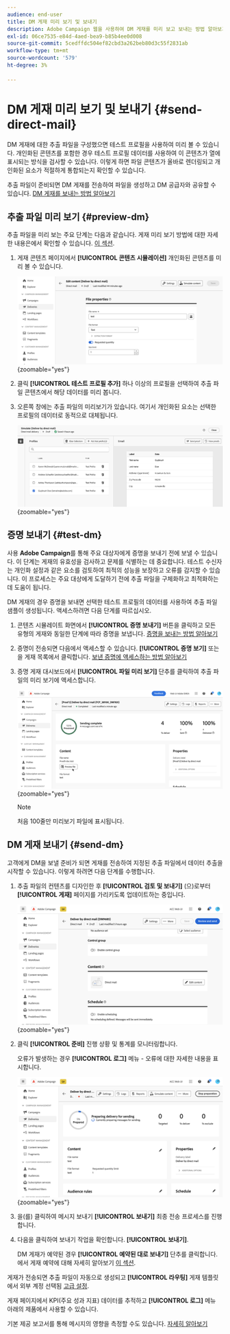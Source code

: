 ```yaml
---
audience: end-user
title: DM 게재 미리 보기 및 보내기
description: Adobe Campaign 웹을 사용하여 DM 게재를 미리 보고 보내는 방법 알아보기
exl-id: 06ce7535-e84d-4aed-bea9-b85b4ee0d008
source-git-commit: 5cedffdc504ef82cbd3a262beb80d3c55f2831ab
workflow-type: tm+mt
source-wordcount: '579'
ht-degree: 3%

---
```


# DM 게재 미리 보기 및 보내기 {#send-direct-mail}

DM 게재에 대한 추출 파일을 구성했으면 테스트 프로필을 사용하여 미리 볼 수 있습니다. 개인화된 콘텐츠를 포함한 경우 테스트 프로필 데이터를 사용하여 이 콘텐츠가 열에 표시되는 방식을 검사할 수 있습니다. 이렇게 하면 파일 콘텐츠가 올바로 렌더링되고 개인화된 요소가 적절하게 통합되는지 확인할 수 있습니다.

추출 파일이 준비되면 DM 게재를 전송하여 파일을 생성하고 DM 공급자와 공유할 수 있습니다. [DM 게재를 보내는 방법 알아보기](#dm-send)

## 추출 파일 미리 보기 {#preview-dm}

추출 파일을 미리 보는 주요 단계는 다음과 같습니다. 게재 미리 보기 방법에 대한 자세한 내용은에서 확인할 수 있습니다. [이 섹션](../preview-test/preview-content.md).

1. 게재 콘텐츠 페이지에서 **[!UICONTROL 콘텐츠 시뮬레이션]** 개인화된 콘텐츠를 미리 볼 수 있습니다.

   ![](assets/dm-simulate.png){zoomable=&quot;yes&quot;}

1. 클릭 **[!UICONTROL 테스트 프로필 추가]** 하나 이상의 프로필을 선택하여 추출 파일 콘텐츠에서 해당 데이터를 미리 봅니다.

1. 오른쪽 창에는 추출 파일의 미리보기가 있습니다. 여기서 개인화된 요소는 선택한 프로필의 데이터로 동적으로 대체됩니다.

   ![](assets/dm-preview-right.png){zoomable=&quot;yes&quot;}

## 증명 보내기 {#test-dm}

사용 **Adobe Campaign**&#x200B;를 통해 주요 대상자에게 증명을 보내기 전에 보낼 수 있습니다. 이 단계는 게재의 유효성을 검사하고 문제를 식별하는 데 중요합니다. 테스트 수신자는 개인화 설정과 같은 요소를 검토하여 최적의 성능을 보장하고 오류를 감지할 수 있습니다. 이 프로세스는 주요 대상에게 도달하기 전에 추출 파일을 구체화하고 최적화하는 데 도움이 됩니다.

DM 게재의 경우 증명을 보내면 선택한 테스트 프로필의 데이터를 사용하여 추출 파일 샘플이 생성됩니다. 액세스하려면 다음 단계를 따르십시오.

1. 콘텐츠 시뮬레이트 화면에서 **[!UICONTROL 증명 보내기]** 버튼을 클릭하고 모든 유형의 게재와 동일한 단계에 따라 증명을 보냅니다. [증명을 보내는 방법 알아보기](../preview-test/test-deliveries.md)

1. 증명이 전송되면 다음에서 액세스할 수 있습니다. **[!UICONTROL 증명 보기]** 또는 을 게재 목록에서 클릭합니다. [보낸 증명에 액세스하는 방법 알아보기](../preview-test/test-deliveries.md#access-test-deliveries)

1. 증명 게재 대시보드에서 **[!UICONTROL 파일 미리 보기]** 단추를 클릭하여 추출 파일의 미리 보기에 액세스합니다.

   ![](assets/dm-proof.png){zoomable=&quot;yes&quot;}

   >[!NOTE]
   >
   >처음 100줄만 미리보기 파일에 표시됩니다.

## DM 게재 보내기 {#send-dm}

고객에게 DM을 보낼 준비가 되면 게재를 전송하여 지정된 추출 파일에서 데이터 추출을 시작할 수 있습니다. 이렇게 하려면 다음 단계를 수행합니다.

1. 추출 파일의 컨텐츠를 디자인한 후 **[!UICONTROL 검토 및 보내기]** (으)로부터 **[!UICONTROL 게재]** 페이지를 가리키도록 업데이트하는 중입니다.

   ![](assets/dm-review-send.png){zoomable=&quot;yes&quot;}

1. 클릭 **[!UICONTROL 준비]** 진행 상황 및 통계를 모니터링합니다.

   오류가 발생하는 경우 **[!UICONTROL 로그]** 메뉴 - 오류에 대한 자세한 내용을 표시합니다.

   ![](assets/dm-prepare.png){zoomable=&quot;yes&quot;}

1. 을(를) 클릭하여 메시지 보내기 **[!UICONTROL 보내기]** 최종 전송 프로세스를 진행합니다.

1. 다음을 클릭하여 보내기 작업을 확인합니다. **[!UICONTROL 보내기]**.

   DM 게재가 예약된 경우 **[!UICONTROL 예약된 대로 보내기]** 단추를 클릭합니다. 에서 게재 예약에 대해 자세히 알아보기 [이 섹션](../msg/gs-messages.md#schedule-the-delivery-sending).

게재가 전송되면 추출 파일이 자동으로 생성되고 **[!UICONTROL 라우팅]** 게재 템플릿에서 외부 계정 선택됨 [고급 설정](../advanced-settings/delivery-settings.md).

게재 페이지에서 KPI(주요 성과 지표) 데이터를 추적하고 **[!UICONTROL 로그]** 메뉴 아래의 제품에서 사용할 수 있습니다.

기본 제공 보고서를 통해 메시지의 영향을 측정할 수도 있습니다. [자세히 알아보기](../reporting/direct-mail.md)
